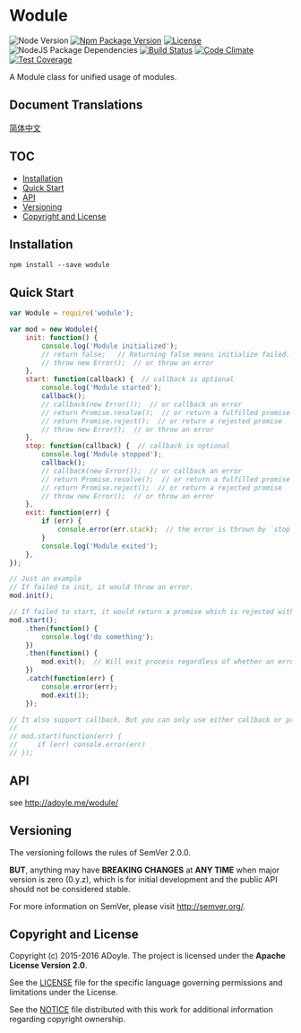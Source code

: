 # Wodule
![Node Version][Node Version Image]
[![Npm Package Version][Npm Package Version Image]][Npm Package Version LINK]
[![License][License Image]][License LINK]
![NodeJS Package Dependencies][NodeJS Package Dependencies Link]
[![Build Status][Build Status Image]][Build Status Link]
[![Code Climate][Code Climate Image]][Code Climate Link]
[![Test Coverage][Test Coverage Image]][Test Coverage Link]

A Module class for unified usage of modules.

## Document Translations

[简体中文](./doc/README.zh-Hans.md)

## TOC

<!-- MarkdownTOC -->

- [Installation](#installation)
- [Quick Start](#quick-start)
- [API](#api)
- [Versioning](#versioning)
- [Copyright and License](#copyright-and-license)

<!-- /MarkdownTOC -->


<a name="installation"></a>
## Installation

`npm install --save wodule`

<a name="quick-start"></a>
## Quick Start

```js
var Wodule = require('wodule');

var mod = new Wodule({
    init: function() {
        console.log('Module initialized');
        // return false;   // Returning false means initialize failed.
        // throw new Error();  // or throw an error
    },
    start: function(callback) {  // callback is optional
        console.log('Module started');
        callback();
        // callback(new Error());  // or callback an error
        // return Promise.resolve();  // or return a fulfilled promise
        // return Promise.reject();  // or return a rejected promise
        // throw new Error();  // or throw an error
    },
    stop: function(callback) {  // callback is optional
        console.log('Module stopped');
        callback();
        // callback(new Error());  // or callback an error
        // return Promise.resolve();  // or return a fulfilled promise
        // return Promise.reject();  // or return a rejected promise
        // throw new Error();  // or throw an error
    },
    exit: function(err) {
        if (err) {
            console.error(err.stack);  // the error is thrown by `stop` function
        }
        console.log('Module exited');
    },
});

// Just an example
// If failed to init, it would throw an error.
mod.init();

// If failed to start, it would return a promise which is rejected with an error.
mod.start();
    .then(function() {
        console.log('do something');
    })
    .then(function() {
        mod.exit();  // Will exit process regardless of whether an error occurred during stop and exit.
    })
    .catch(function(err) {
        console.error(err);
        mod.exit(1);
    });

// It also support callback. But you can only use either callback or promise.
//
// mod.start(function(err) {
//     if (err) console.error(err)
// });
```

<a name="api"></a>
## API

see http://adoyle.me/wodule/

<a name="versioning"></a>
## Versioning

The versioning follows the rules of SemVer 2.0.0.

**BUT**, anything may have **BREAKING CHANGES** at **ANY TIME** when major version is zero (0.y.z), which is for initial development and the public API should not be considered stable.

For more information on SemVer, please visit http://semver.org/.

<a name="copyright-and-license"></a>
## Copyright and License

Copyright (c) 2015-2016 ADoyle. The project is licensed under the **Apache License Version 2.0**.

See the [LICENSE][] file for the specific language governing permissions and limitations under the License.

See the [NOTICE][] file distributed with this work for additional information regarding copyright ownership.


<!-- Links -->

[LICENSE]: ./LICENSE
[NOTICE]: ./NOTICE


<!-- links -->

[Node Version Image]: https://img.shields.io/node/v/wodule.svg
[Npm Package Version Image]: https://img.shields.io/npm/v/wodule.svg
[Npm Package Version LINK]: https://www.npmjs.com/package/wodule
[License Image]: https://img.shields.io/npm/l/wodule.svg
[License LINK]: https://github.com/adoyle-h/wodule/blob/master/LICENSE
[NodeJS Package Dependencies Link]: https://david-dm.org/adoyle-h/wodule.svg
[Build Status Image]: https://travis-ci.org/adoyle-h/wodule.svg?branch=master
[Build Status Link]: https://travis-ci.org/adoyle-h/wodule
[Code Climate Image]: https://codeclimate.com/github/adoyle-h/wodule/badges/gpa.svg
[Code Climate Link]: https://codeclimate.com/github/adoyle-h/wodule
[Test Coverage Image]: https://codeclimate.com/github/adoyle-h/wodule/badges/coverage.svg
[Test Coverage Link]: https://codeclimate.com/github/adoyle-h/wodule/coverage
